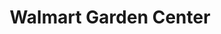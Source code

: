---
title: "Walmart Garden Center"
url: /mesa/walmart-garden-center-east-mckellips-road/
shop: Garten-Center
---